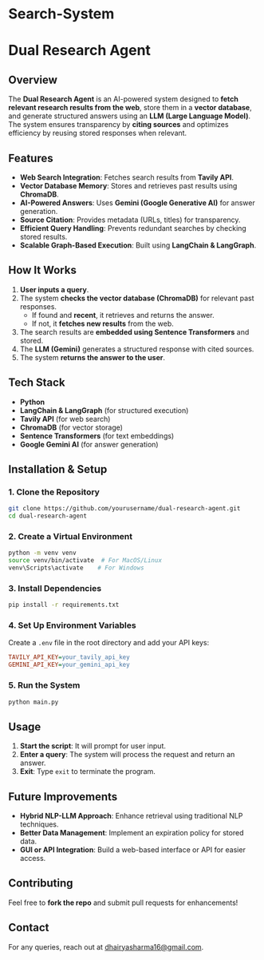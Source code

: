 # Search-System
# **Dual Research Agent**

## **Overview**
The **Dual Research Agent** is an AI-powered system designed to **fetch relevant research results from the web**, store them in a **vector database**, and generate structured answers using an **LLM (Large Language Model)**. The system ensures transparency by **citing sources** and optimizes efficiency by reusing stored responses when relevant.

## **Features**
- **Web Search Integration**: Fetches search results from **Tavily API**.
- **Vector Database Memory**: Stores and retrieves past results using **ChromaDB**.
- **AI-Powered Answers**: Uses **Gemini (Google Generative AI)** for answer generation.
- **Source Citation**: Provides metadata (URLs, titles) for transparency.
- **Efficient Query Handling**: Prevents redundant searches by checking stored results.
- **Scalable Graph-Based Execution**: Built using **LangChain & LangGraph**.

## **How It Works**
1. **User inputs a query**.
2. The system **checks the vector database (ChromaDB)** for relevant past responses.
   - If found and **recent**, it retrieves and returns the answer.
   - If not, it **fetches new results** from the web.
3. The search results are **embedded using Sentence Transformers** and stored.
4. The **LLM (Gemini)** generates a structured response with cited sources.
5. The system **returns the answer to the user**.

## **Tech Stack**
- **Python**
- **LangChain & LangGraph** (for structured execution)
- **Tavily API** (for web search)
- **ChromaDB** (for vector storage)
- **Sentence Transformers** (for text embeddings)
- **Google Gemini AI** (for answer generation)

## **Installation & Setup**
### **1. Clone the Repository**
```sh
git clone https://github.com/yourusername/dual-research-agent.git
cd dual-research-agent
```

### **2. Create a Virtual Environment**
```sh
python -m venv venv
source venv/bin/activate  # For MacOS/Linux
venv\Scripts\activate    # For Windows
```

### **3. Install Dependencies**
```sh
pip install -r requirements.txt
```

### **4. Set Up Environment Variables**
Create a `.env` file in the root directory and add your API keys:
```ini
TAVILY_API_KEY=your_tavily_api_key
GEMINI_API_KEY=your_gemini_api_key
```

### **5. Run the System**
```sh
python main.py
```

## **Usage**
1. **Start the script**: It will prompt for user input.
2. **Enter a query**: The system will process the request and return an answer.
3. **Exit**: Type `exit` to terminate the program.

## **Future Improvements**
- **Hybrid NLP-LLM Approach**: Enhance retrieval using traditional NLP techniques.
- **Better Data Management**: Implement an expiration policy for stored data.
- **GUI or API Integration**: Build a web-based interface or API for easier access.

## **Contributing**
Feel free to **fork the repo** and submit pull requests for enhancements!


## **Contact**
For any queries, reach out at [dhairyasharma16@gmail.com](mailto:dhairyasharma16@gmail.com).

